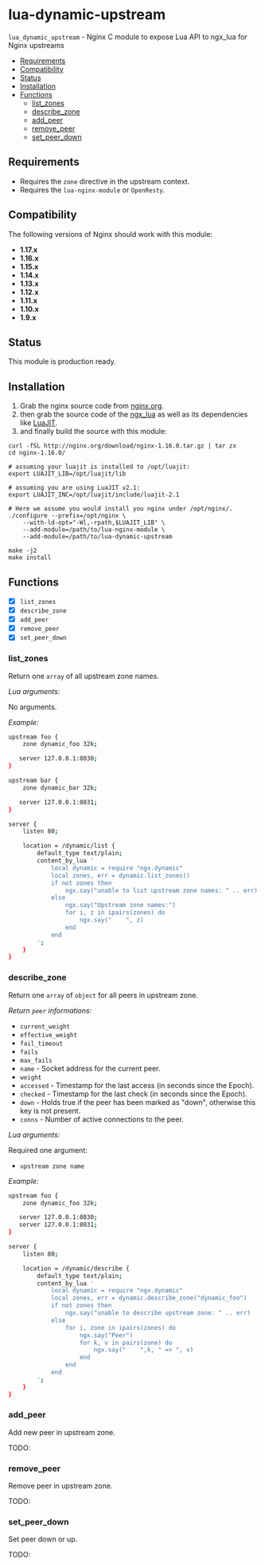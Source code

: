 # lua-dynamic-upstream

`lua_dynamic_upstream` - Nginx C module to expose Lua API to ngx_lua for Nginx upstreams

* [Requirements](#requirements)
* [Compatibility](#compatibility)
* [Status](#status)
* [Installation](#installation)
* [Functions](#functions)
  * [list_zones](#list_zones)
  * [describe_zone](#describe_zone)
  * [add_peer](#add_peer)
  * [remove_peer](#remove_peer)
  * [set_peer_down](#set_peer_down)

## Requirements

* Requires the `zone` directive in the upstream context.
* Requires the `lua-nginx-module` or `OpenResty`.

## Compatibility

The following versions of Nginx should work with this module:

* **1.17.x**
* **1.16.x**
* **1.15.x**
* **1.14.x**
* **1.13.x**
* **1.12.x**
* **1.11.x**
* **1.10.x**
* **1.9.x**

## Status

This module is production ready.

## Installation

1. Grab the nginx source code from [nginx.org](http://nginx.org/).
2. then grab the source code of the [ngx_lua](https://github.com/openresty/lua-nginx-module#installation) as well as its dependencies like [LuaJIT](http://luajit.org/download.html).
3. and finally build the source with this module:

```
curl -fSL http://nginx.org/download/nginx-1.16.0.tar.gz | tar zx
cd nginx-1.16.0/

# assuming your luajit is installed to /opt/luajit:
export LUAJIT_LIB=/opt/luajit/lib

# assuming you are using LuaJIT v2.1:
export LUAJIT_INC=/opt/luajit/include/luajit-2.1

# Here we assume you would install you nginx under /opt/nginx/.
./configure --prefix=/opt/nginx \
    --with-ld-opt="-Wl,-rpath,$LUAJIT_LIB" \
    --add-module=/path/to/lua-nginx-module \
    --add-module=/path/to/lua-dynamic-upstream

make -j2
make install
```

## Functions

- [x] `list_zones`
- [x] `describe_zone`
- [x] `add_peer`
- [x] `remove_peer`
- [x] `set_peer_down`

### list_zones

Return one `array` of all upstream zone names.

_Lua arguments:_

No arguments.

_Example:_

```sh
upstream foo {
    zone dynamic_foo 32k;

   server 127.0.0.1:8030;
}

upstream bar {
    zone dynamic_bar 32k;

   server 127.0.0.1:8031;
}

server {
    listen 80;

    location = /dynamic/list {
        default_type text/plain;
        content_by_lua '
            local dynamic = require "ngx.dynamic"
            local zones, err = dynamic.list_zones()
            if not zones then
                ngx.say("unable to list upstream zone names: " .. err)
            else
                ngx.say("Upstream zone names:")
                for i, z in ipairs(zones) do
                    ngx.say("    ", z)
                end
            end
        ';
    }
}
```

### describe_zone

Return one `array` of `object` for all peers in upstream zone.

_Return `peer` informations:_

* `current_weight`
* `effective_weight`
* `fail_timeout`
* `fails`
* `max_fails`
* `name` - Socket address for the current peer.
* `weight`
* `accessed` - Timestamp for the last access (in seconds since the Epoch).
* `checked` - Timestamp for the last check (in seconds since the Epoch).
* `down` - Holds true if the peer has been marked as "down", otherwise this key is not present.
* `conns` - Number of active connections to the peer.

_Lua arguments:_

Required one argument:

* `upstream zone name`

_Example:_

```sh
upstream foo {
    zone dynamic_foo 32k;

   server 127.0.0.1:8030;
   server 127.0.0.1:8031;
}

server {
    listen 80;

    location = /dynamic/describe {
        default_type text/plain;
        content_by_lua '
            local dynamic = require "ngx.dynamic"
            local zones, err = dynamic.describe_zone("dynamic_foo")
            if not zones then
                ngx.say("unable to describe upstream zone: " .. err)
            else
                for i, zone in ipairs(zones) do
                    ngx.say("Peer")
                    for k, v in pairs(zone) do
                        ngx.say("    ",k, " => ", v)
                    end
                end
            end
        ';
    }
}
```

### add_peer

Add new peer in upstream zone.

TODO:

### remove_peer

Remove peer in upstream zone.

TODO:

### set_peer_down

Set peer down or up.

TODO:
